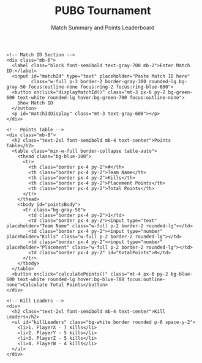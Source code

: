 <!DOCTYPE html>
<html lang="en">
<head>
  <meta charset="UTF-8">
  <meta name="viewport" content="width=device-width, initial-scale=1.0">
  <title>PUBG Match Summary & Leaderboard</title>
  <script src="https://cdn.tailwindcss.com"></script>
</head>
<body class="bg-gradient-to-r from-blue-500 to-purple-600 text-white">

  <header class="text-center py-6">
    <h1 class="text-4xl font-bold">PUBG Tournament</h1>
    <p class="text-lg mt-2">Match Summary and Points Leaderboard</p>
  </header>

  <div class="max-w-4xl mx-auto p-6 bg-white rounded-lg shadow-lg mt-10">
    
    <!-- Match ID Section -->
    <div class="mb-6">
      <label class="block font-semibold text-gray-700 mb-2">Enter Match ID:</label>
      <input id="matchId" type="text" placeholder="Paste Match ID here"
             class="w-full p-3 border-2 border-gray-300 rounded-lg bg-gray-50 focus:outline-none focus:ring-2 focus:ring-blue-600">
      <button onclick="displayMatchId()" class="mt-3 px-6 py-2 bg-green-600 text-white rounded-lg hover:bg-green-700 focus:outline-none">
        Show Match ID
      </button>
      <p id="matchIdDisplay" class="mt-3 text-gray-600"></p>
    </div>

    <!-- Points Table -->
    <div class="mb-8">
      <h2 class="text-2xl font-semibold mb-4 text-center">Points Table</h2>
      <table class="min-w-full border-collapse table-auto">
        <thead class="bg-blue-100">
          <tr>
            <th class="border px-4 py-2">#</th>
            <th class="border px-4 py-2">Team Name</th>
            <th class="border px-4 py-2">Kills</th>
            <th class="border px-4 py-2">Placement Points</th>
            <th class="border px-4 py-2">Total Points</th>
          </tr>
        </thead>
        <tbody id="pointsBody">
          <tr class="bg-gray-50">
            <td class="border px-4 py-2">1</td>
            <td class="border px-4 py-2"><input type="text" placeholder="Team Name" class="w-full p-2 border-2 rounded-lg"></td>
            <td class="border px-4 py-2"><input type="number" placeholder="Kills" class="w-full p-2 border-2 rounded-lg"></td>
            <td class="border px-4 py-2"><input type="number" placeholder="Placement" class="w-full p-2 border-2 rounded-lg"></td>
            <td class="border px-4 py-2" id="totalPoints">0</td>
          </tr>
        </tbody>
      </table>
      <button onclick="calculatePoints()" class="mt-4 px-6 py-2 bg-blue-600 text-white rounded-lg hover:bg-blue-700 focus:outline-none">Calculate Total Points</button>
    </div>

    <!-- Kill Leaders -->
    <div>
      <h2 class="text-2xl font-semibold mb-4 text-center">Kill Leaders</h2>
      <ul id="killLeaders" class="bg-white border rounded p-6 space-y-2">
        <li>1. PlayerX - 7 kills</li>
        <li>2. PlayerY - 5 kills</li>
        <li>3. PlayerZ - 5 kills</li>
        <li>4. PlayerW - 4 kills</li>
      </ul>
    </div>

  </div>

  <script>
    // Function to display Match ID after pasting
    function displayMatchId() {
      const matchId = document.getElementById('matchId').value;
      document.getElementById('matchIdDisplay').textContent = `Match ID: ${matchId}`;
    }

    // Function to calculate total points
    function calculatePoints() {
      const rows = document.querySelectorAll('#pointsBody tr');
      rows.forEach(row => {
        const kills = row.querySelector('td:nth-child(3) input').value;
        const placement = row.querySelector('td:nth-child(4) input').value;
        const totalPointsCell = row.querySelector('td:nth-child(5)');
        
        // Simple calculation (e.g., kills + placement points)
        if (kills && placement) {
          const totalPoints = parseInt(kills) + parseInt(placement);
          totalPointsCell.textContent = totalPoints;
        }
      });
    }
  </script>
</body>
</html>
